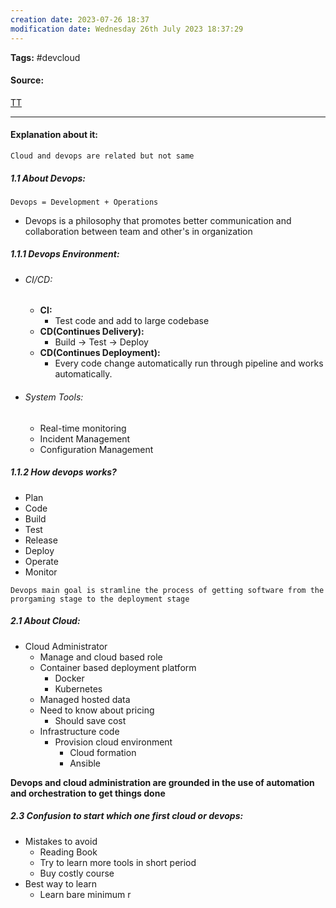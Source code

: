 ```yaml
---
creation date: 2023-07-26 18:37
modification date: Wednesday 26th July 2023 18:37:29
---
```


**Tags:** #devcloud

#### Source:
[TT](https://www.techtarget.com/searchcloudcomputing/tip/Cloud-vs-DevOps-What-to-know-for-your-next-career-move)

--------------------------------------

#### Explanation about it:

`Cloud and devops are related but not same`

##### 1.1 About Devops:

```
Devops = Development + Operations
```

* Devops is a philosophy that promotes better communication and collaboration between team and other's in organization

##### 1.1.1 Devops Environment:

* ###### CI/CD:
	* **CI:**
		* Test code and add to large codebase
	* **CD(Continues Delivery):**
		* Build -> Test -> Deploy
	* **CD(Continues Deployment):**
		* Every code change automatically run through pipeline and works automatically.
* ###### System Tools:
	* Real-time monitoring
	* Incident Management
	* Configuration Management

##### 1.1.2 How devops works?

* Plan
* Code
* Build
* Test
* Release
* Deploy
* Operate
* Monitor

`Devops main goal is stramline the process of getting software from the prorgaming stage to the deployment stage`


##### 2.1 About Cloud:

* Cloud Administrator
	* Manage and cloud based role
	* Container based deployment platform
		* Docker
		* Kubernetes
	* Managed hosted data
	* Need to know about pricing
		* Should save cost
	* Infrastructure code
		* Provision cloud environment
			* Cloud formation
			* Ansible


**Devops and cloud administration are grounded in the use of automation and orchestration to get things done**


##### 2.3 Confusion to start which one first cloud or devops:

* Mistakes to avoid
	* Reading Book
	* Try to learn more tools in short period
	* Buy costly course
* Best way to learn
	* Learn bare minimum r